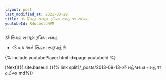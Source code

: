 ```yaml
---
layout: post
last_modified_at: 2021-03-29
title: ૐ સિમ્હા સરઘૂલ રૂપિયા નમહ ૧૧ ટાઈમ્સ
youtubeId: R4ocbstcNVM
---
```

 
 
 ૐ સિમ્હા સરઘૂલ રૂપિયા નમહ  
 
 -  જે વાઘ અને સિંહના સ્વરૂપનું છે 
 
  
 
  
 
 
 
 
 
 


{% include youtubePlayer.html id=page.youtubeId %}
 
[Next]({{ site.baseurl }}{% link  split1/_posts/2013-09-13-ૐ મહેશ્વરાય નમહ ૧૧ ટાઈમ્સ.md%})
 
